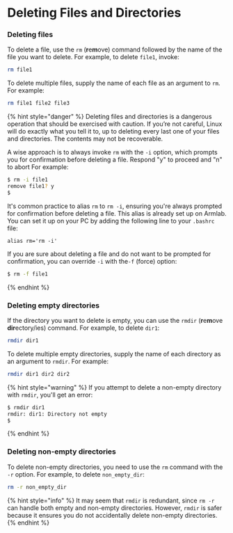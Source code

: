 # Deleting Files and Directories

### Deleting files

To delete a file, use the `rm` (**r**e**m**ove) command followed by the name of the file you want to delete. For example, to delete `file1`, invoke:

```bash
rm file1
```

To delete multiple files, supply the name of each file as an argument to `rm`. For example:

```bash
rm file1 file2 file3
```

{% hint style="danger" %}
Deleting files and directories is a dangerous operation that should be exercised with caution. If you’re not careful, Linux will do exactly what you tell it to, up to deleting every last one of your files and directories. The contents may not be recoverable.&#x20;

A wise approach is to always invoke `rm` with the `-i` option, which prompts you for confirmation before deleting a file. Respond "y" to proceed and "n" to abort  For example:&#x20;

```bash
$ rm -i file1
remove file1? y
$
```

It's common practice to alias `rm` to `rm -i`, ensuring you're always prompted for confirmation before deleting a file. This alias is already set up on Armlab. You can set it up on your PC by adding the following line to your `.bashrc` file:

```
alias rm='rm -i'
```

If you are sure about deleting a file and do not want to be prompted for confirmation, you can override `-i` with the`-f` (force) option:

```bash
$ rm -f file1
```
{% endhint %}

### Deleting empty directories

If the directory you want to delete is empty, you can use the `rmdir` (**r**e**m**ove **dir**ectory/ies) command. For example, to delete `dir1`:

```bash
rmdir dir1
```

To delete multiple empty directories, supply the name of each directory as an argument to `rmdir`. For example:&#x20;

```bash
rmdir dir1 dir2 dir2
```

{% hint style="warning" %}
If you attempt to delete a non-empty directory with `rmdir`, you'll get an error:&#x20;

```bash
$ rmdir dir1
rmdir: dir1: Directory not empty
$
```
{% endhint %}

### Deleting non-empty directories

To delete non-empty directories, you need to use the `rm` command with the `-r` option. For example, to delete `non_empty_dir`:

```bash
rm -r non_empty_dir
```

{% hint style="info" %}
It may seem that `rmdir` is redundant, since `rm -r` can handle both empty and non-empty directories. However, `rmdir` is safer because it ensures you do not accidentally delete non-empty directories.
{% endhint %}
